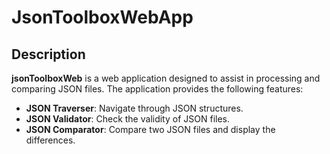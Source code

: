 # JsonToolboxWebApp


## Description
**jsonToolboxWeb** is a web application designed to assist in processing and comparing JSON files. The application provides the following features:
- **JSON Traverser**: Navigate through JSON structures.
- **JSON Validator**: Check the validity of JSON files.
- **JSON Comparator**: Compare two JSON files and display the differences.

